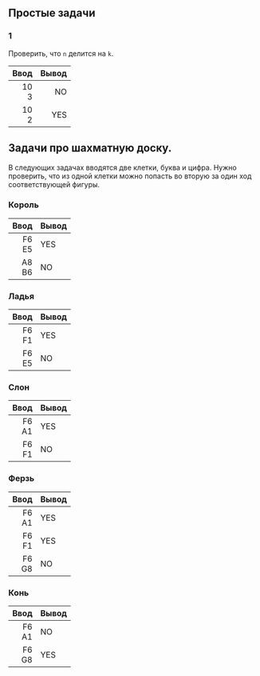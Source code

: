 ## Простые задачи

### 1
Проверить, что `n` делится на `k`.

|Ввод     | Вывод   |
|--------:|--------:|
| 10<br>3 |  NO     |
| 10<br>2 | YES     |

## Задачи про шахматную доску.

В следующих задачах вводятся две клетки, буква и цифра.
Нужно проверить, что из одной клетки можно попасть во вторую за один ход соответствующей фигуры.
### Король

| Ввод    | Вывод  |
|--------:|:-------|
|F6<br>E5 | YES    |
|A8<br>B6 | NO     |

### Ладья

| Ввод    | Вывод  |
|--------:|:-------|
|F6<br>F1 | YES    |
|F6<br>E5 | NO     |

### Слон

| Ввод    | Вывод  |
|--------:|:-------|
|F6<br>A1 | YES    |
|F6<br>F1 | NO     |

### Ферзь

| Ввод    | Вывод  |
|--------:|:-------|
|F6<br>A1 | YES    |
|F6<br>F1 | YES    |
|F6<br>G8 | NO     |

### Конь

| Ввод    | Вывод  |
|--------:|:-------|
|F6<br>A1 | NO     |
|F6<br>G8 | YES    |



